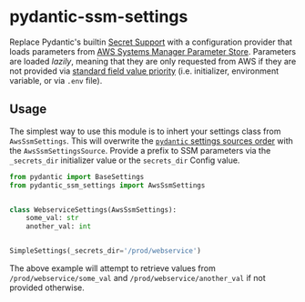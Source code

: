 # pydantic-ssm-settings

Replace Pydantic's builtin [Secret Support](https://pydantic-docs.helpmanual.io/usage/settings/#secret-support) with a configuration provider that loads parameters from [AWS Systems Manager Parameter Store](https://docs.aws.amazon.com/systems-manager/latest/userguide/systems-manager-parameter-store.html). Parameters are loaded _lazily_, meaning that they are only requested from AWS if they are not provided via [standard field value priority](https://pydantic-docs.helpmanual.io/usage/settings/#field-value-priority) (i.e. initializer, environment variable, or via `.env` file).

## Usage

The simplest way to use this module is to inhert your settings class from `AwsSsmSettings`. This will overwrite the [`pydantic` settings sources order](https://docs.pydantic.dev/latest/concepts/pydantic_settings/#customise-settings-sources) with the `AwsSsmSettingsSource`. Provide a prefix to SSM parameters via the `_secrets_dir` initializer value or the `secrets_dir` Config value.

```py
from pydantic import BaseSettings
from pydantic_ssm_settings import AwsSsmSettings


class WebserviceSettings(AwsSsmSettings):
    some_val: str
    another_val: int


SimpleSettings(_secrets_dir='/prod/webservice')
```

The above example will attempt to retrieve values from `/prod/webservice/some_val` and `/prod/webservice/another_val` if not provided otherwise.
